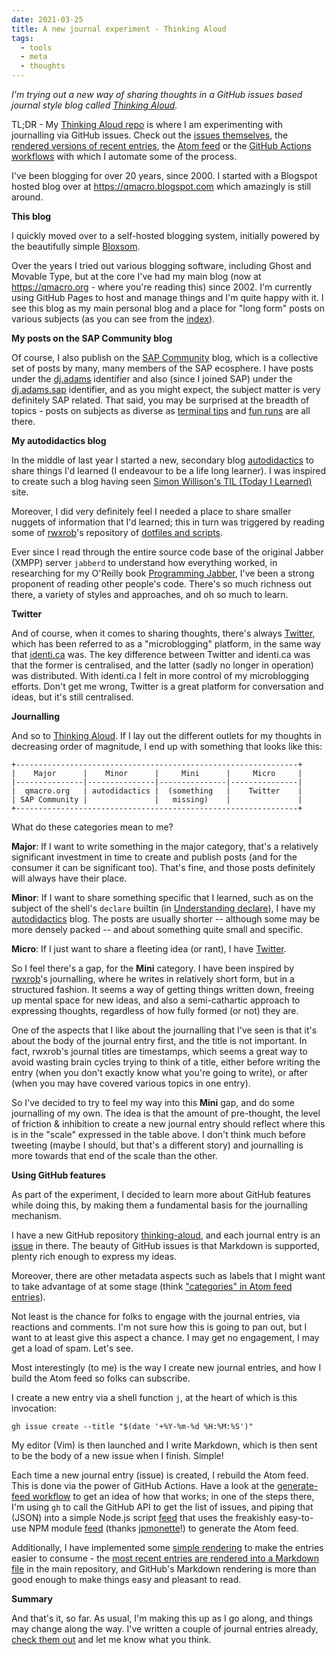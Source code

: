 ```yaml
---
date: 2021-03-25
title: A new journal experiment - Thinking Aloud
tags:
  - tools
  - meta
  - thoughts
---
```


_I'm trying out a new way of sharing thoughts in a GitHub issues based journal style blog called [Thinking Aloud](https://github.com/qmacro/thinking-aloud)._

TL;DR - My [Thinking Aloud repo](https://github.com/qmacro/thinking-aloud) is where I am experimenting with journalling via GitHub issues. Check out the [issues themselves](https://github.com/qmacro/thinking-aloud/issues?q=is%3Aissue+is%3Aopen+label%3Aentry), the [rendered versions of recent entries](https://github.com/qmacro/thinking-aloud/blob/main/recent.md), the [Atom feed](https://raw.githubusercontent.com/qmacro/thinking-aloud/main/feed.xml) or the [GitHub Actions workflows](https://github.com/qmacro/thinking-aloud/tree/main/.github/workflows) with which I automate some of the process.

I've been blogging for over 20 years, since 2000. I started with a Blogspot hosted blog over at <https://qmacro.blogspot.com> which amazingly is still around.

**This blog**

I quickly moved over to a self-hosted blogging system, initially powered by the beautifully simple [Bloxsom](https://en.wikipedia.org/wiki/Blosxom).

Over the years I tried out various blogging software, including Ghost and Movable Type, but at the core I've had my main blog (now at <https://qmacro.org> - where you're reading this) since 2002. I'm currently using GitHub Pages to host and manage things and I'm quite happy with it. I see this blog as my main personal blog and a place for "long form" posts on various subjects (as you can see from the [index](https://qmacro.org)).

**My posts on the SAP Community blog**

Of course, I also publish on the [SAP Community](https://community.sap.com) blog, which is a collective set of posts by many, many members of the SAP ecosphere. I have posts under the [dj.adams](https://people.sap.com/dj.adams) identifier and also (since I joined SAP) under the [dj.adams.sap](https://people.sap.com/dj.adams.sap) identifier, and as you might expect, the subject matter is very definitely SAP related. That said, you may be surprised at the breadth of topics - posts on subjects as diverse as [terminal tips](https://blogs.sap.com/tag/terminaltip/) and [fun runs](https://blogs.sap.com/2020/12/01/utfrw-unofficial-teched-fun-run-walk/) are all there.

**My autodidactics blog**

In the middle of last year I started a new, secondary blog [autodidactics](https://qmacro.org/autodidactics/) to share things I'd learned (I endeavour to be a life long learner). I was inspired to create such a blog having seen [Simon Willison's TIL (Today I Learned)](https://til.simonwillison.net/) site.

Moreover, I did very definitely feel I needed a place to share smaller nuggets of information that I'd learned; this in turn was triggered by reading some of [rwxrob](https://rwxrob.live/)'s repository of [dotfiles and scripts](https://github.com/rwxrob/dotfiles/).

Ever since I read through the entire source code base of the original Jabber (XMPP) server `jabberd` to understand how everything worked, in researching for my O'Reilly book [Programming Jabber](https://qmacro.org/about/#writing-and-talks), I've been a strong proponent of reading other people's code. There's so much richness out there, a variety of styles and approaches, and oh so much to learn.

**Twitter**

And of course, when it comes to sharing thoughts, there's always [Twitter](https://twitter.com/qmacro), which has been referred to as a "microblogging" platform, in the same way that [identi.ca](https://wiki.p2pfoundation.net/Identica) was. The key difference between Twitter and identi.ca was that the former is centralised, and the latter (sadly no longer in operation) was distributed. With identi.ca I felt in more control of my microblogging efforts. Don't get me wrong, Twitter is a great platform for conversation and ideas, but it's still centralised.

**Journalling**

And so to [Thinking Aloud](https://github.com/qmacro/thinking-aloud). If I lay out the different outlets for my thoughts in decreasing order of magnitude, I end up with something that looks like this:

```
+---------------------------------------------------------------+
|    Major      |    Minor      |     Mini      |     Micro     |
|---------------|---------------|---------------|---------------|
|  qmacro.org   | autodidactics |  (something   |    Twitter    |
| SAP Community |               |   missing)    |               |
+---------------------------------------------------------------+
```

What do these categories mean to me?

**Major**: If I want to write something in the major category, that's a relatively significant investment in time to create and publish posts (and for the consumer it can be significant too). That's fine, and those posts definitely will always have their place.

**Minor**: If I want to share something specific that I learned, such as on the subject of the shell's `declare` builtin (in [Understanding declare](https://qmacro.org/autodidactics/2020/10/08/understanding-declare/)), I have my [autodidactics](https://qmacro.org/autodidactics) blog. The posts are usually shorter -- although some may be more densely packed -- and about something quite small and specific.

**Micro**: If I just want to share a fleeting idea (or rant), I have [Twitter](https://twitter.com/qmacro).

So I feel there's a gap, for the **Mini** category. I have been inspired by [rwxrob](https://rwxrob.live)'s journalling, where he writes in relatively short form, but in a structured fashion. It seems a way of getting things written down, freeing up mental space for new ideas, and also a semi-cathartic approach to expressing thoughts, regardless of how fully formed (or not) they are.

One of the aspects that I like about the journalling that I've seen is that it's about the body of the journal entry first, and the title is not important. In fact, rwxrob's journal titles are timestamps, which seems a great way to avoid wasting brain cycles trying to think of a title, either before writing the entry (when you don't exactly know what you're going to write), or after (when you may have covered various topics in one entry).

So I've decided to try to feel my way into this **Mini** gap, and do some journalling of my own. The idea is that the amount of pre-thought, the level of friction & inhibition to create a new journal entry should reflect where this is in the "scale" expressed in the table above. I don't think much before tweeting (maybe I should, but that's a different story) and journalling is more towards that end of the scale than the other.

**Using GitHub features**

As part of the experiment, I decided to learn more about GitHub features while doing this, by making them a fundamental basis for the journalling mechanism.

I have a new GitHub repository [thinking-aloud](https://github.com/qmacro/thinking-aloud), and each journal entry is an [issue](https://github.com/qmacro/thinking-aloud/issues) in there. The beauty of GitHub issues is that Markdown is supported, plenty rich enough to express my ideas.

Moreover, there are other metadata aspects such as labels that I might want to take advantage of at some stage (think ["categories" in Atom feed entries](https://github.com/qmacro/thinking-aloud/blob/08bf3f98064237c35b3bf7ae4fb16b5ecb9608b6/feed#L44)).

Not least is the chance for folks to engage with the journal entries, via reactions and comments. I'm not sure how this is going to pan out, but I want to at least give this aspect a chance. I may get no engagement, I may get a load of spam. Let's see.

Most interestingly (to me) is the way I create new journal entries, and how I build the Atom feed so folks can subscribe.

I create a new entry via a shell function `j`, at the heart of which is this invocation:

```shell
gh issue create --title "$(date '+%Y-%m-%d %H:%M:%S')"
```

My editor (Vim) is then launched and I write Markdown, which is then sent to be the body of a new issue when I finish. Simple!

Each time a new journal entry (issue) is created, I rebuild the Atom feed. This is done via the power of GitHub Actions. Have a look at the [generate-feed workflow](https://github.com/qmacro/thinking-aloud/blob/main/.github/workflows/generate-feed.yml) to get an idea of how that works; in one of the steps there, I'm using `gh` to call the GitHub API to get the list of issues, and piping that (JSON) into a simple Node.js script [feed](https://github.com/qmacro/thinking-aloud/blob/main/feed) that uses the freakishly easy-to-use NPM module [feed](https://www.npmjs.com/package/feed) (thanks [jpmonette](https://github.com/jpmonette)!) to generate the Atom feed.

Additionally, I have implemented some [simple rendering](https://github.com/qmacro/thinking-aloud/pull/5/files) to make the entries easier to consume - the [most recent entries are rendered into a Markdown file](https://github.com/qmacro/thinking-aloud/blob/main/recent.md) in the main repository, and GitHub's Markdown rendering is more than good enough to make things easy and pleasant to read.

**Summary**

And that's it, so far. As usual, I'm making this up as I go along, and things may change along the way. I've written a couple of journal entries already, [check them out](https://github.com/qmacro/thinking-aloud/blob/main/recent.md) and let me know what you think.
